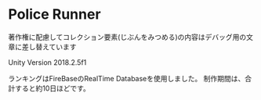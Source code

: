 # Police Runner
著作権に配慮してコレクション要素(じぶんをみつめる)の内容はデバッグ用の文章に差し替えています

Unity Version 2018.2.5f1

ランキングはFireBaseのRealTime Databaseを使用しました。
制作期間は、合計すると約10日ほどです。
